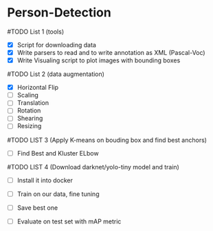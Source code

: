 # Person-Detection
#TODO List 1 (tools)
- [X] Script for downloading data
- [X] Write parsers to read and to  write annotation as XML  (Pascal-Voc)
- [X] Write Visualing script to plot  images with bounding boxes

#TODO List 2 (data augmentation)
- [X] Horizontal Flip
- [ ] Scaling
- [ ] Translation
- [ ] Rotation
- [ ] Shearing
- [ ] Resizing

#TODO LIST 3 (Apply K-means on bouding box and find best anchors)
- [ ] Find Best and Kluster ELbow

#TODO LIST 4 (Download darknet/yolo-tiny model and train)
- [ ] Install it into docker
- [ ] Train on our data, fine tuning
- [ ] Save best one
- [ ] Evaluate on test set with mAP metric
 

